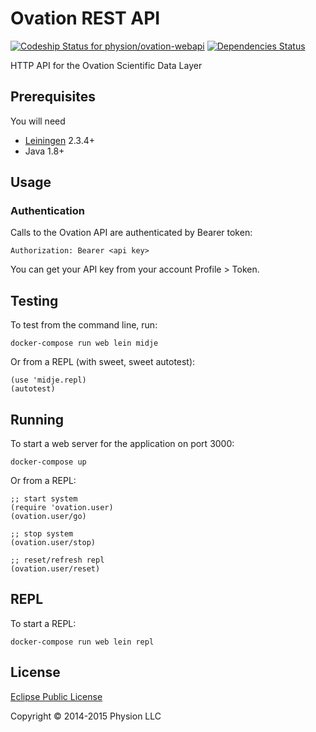 # Ovation REST API

[ ![Codeship Status for physion/ovation-webapi](https://codeship.com/projects/5f378b10-5e1d-0133-8441-3a8f5e5e1065/status?branch=master)](https://codeship.com/projects/111263) [![Dependencies Status](https://jarkeeper.com/physion/ovation-webapi/status.svg)](https://jarkeeper.com/physion/ovation-webapi)

HTTP API for the Ovation Scientific Data Layer

## Prerequisites

You will need 

* [Leiningen][1] 2.3.4+
* Java 1.8+

[1]: https://github.com/technomancy/leiningen

## Usage

### Authentication
Calls to the Ovation API are authenticated by Bearer token:

 ```
 Authorization: Bearer <api key>
 ```

You can get your API key from your account Profile > Token.


## Testing

To test from the command line, run:

    docker-compose run web lein midje
    
Or from a REPL (with sweet, sweet autotest):

    (use 'midje.repl)
    (autotest)

## Running

To start a web server for the application on port 3000:

    docker-compose up

Or from a REPL:
    
    ;; start system
    (require 'ovation.user)
    (ovation.user/go)
    
    ;; stop system
    (ovation.user/stop)
    
    ;; reset/refresh repl
    (ovation.user/reset)
    
    
## REPL

To start a REPL:

    docker-compose run web lein repl

## License

[Eclipse Public License](https://www.eclipse.org/legal/epl-v10.html)

Copyright © 2014-2015 Physion LLC
